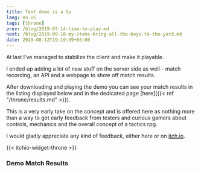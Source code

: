 ```yaml
---
title: Test demo is a Go
lang: en-US
tags: [throne]
prev: /blog/2019-07-14-time-to-play.md
next: /blog/2019-09-10-my-items-bring-all-the-boys-to-the-yard.md
date: 2019-08-12T19:19:39+03:00
---
```


At last I've managed to stabilize the client and make it playable.

I ended up adding a lot of new stuff on the server side as well - match
recording, an API and a webpage to show off match results.

After downloading and playing the demo you can see your match results in the
listing displayed below and in the dedicated page [here]({{< ref "/throne/results.md" >}}).

This is a very early take on the concept and is offered here as nothing more
than a way to get early feedback from testers and curious gamers about controls,
mechanics and the overall concept of a tactics rpg.

I would gladly appreciate any kind of feedback, either here or on [itch.io](https://mastern2k3.itch.io/tom).

{{< itchio-widget-throne >}}


### Demo Match Results

<MatchList />
